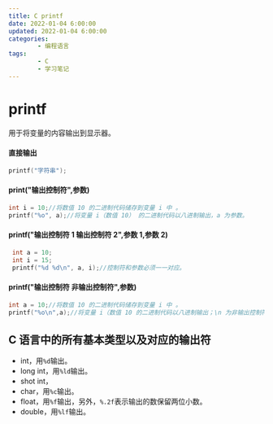 ```yaml
---
title: C printf
date: 2022-01-04 6:00:00
updated: 2022-01-04 6:00:00
categories:
        - 编程语言
tags:
        - C
        - 学习笔记
---
```


# printf

用于将变量的内容输出到显示器。

#### 直接输出

```c
printf("字符串");
```

#### print("输出控制符",参数)

```c
int i = 10;//将数值 10 的二进制代码储存到变量 i 中 。
printf("%o", a);//将变量 i（数值 10） 的二进制代码以八进制输出，a 为参数。
```

#### printf("输出控制符 1 输出控制符 2",参数 1,参数 2)

```c
 int a = 10;
 int i = 15;
 printf("%d %d\n", a, i);//控制符和参数必须一一对应。
```

#### printf("输出控制符 非输出控制符",参数)

```c
int a = 10;//将数值 10 的二进制代码储存到变量 i 中 。
printf("%o\n",a);//将变量 i（数值 10 的二进制代码以八进制输出；\n 为非输出控制符。
```

## C 语言中的所有基本类型以及对应的输出符

- int，用`%d`输出。
- long int，用`%ld`输出。
- shot int，
- char，用`%c`输出。
- float，用`%f`输出，另外，`%.2f`表示输出的数保留两位小数。
- double，用`%lf`输出。
